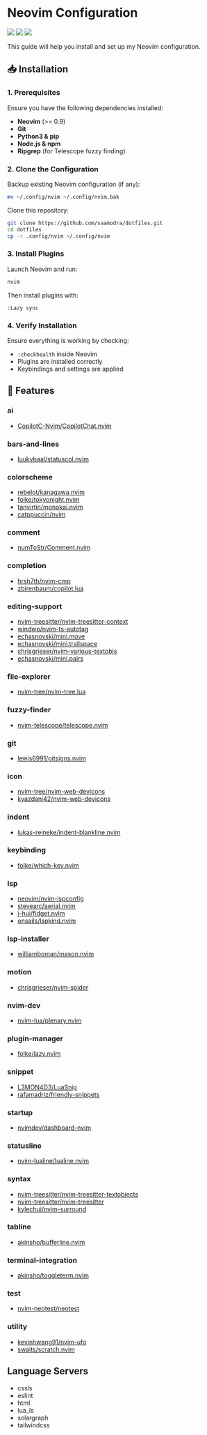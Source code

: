 # Neovim Configuration

<a href="https://dotfyle.com/saamodra/dotfiles-config-nvim"><img src="https://dotfyle.com/saamodra/dotfiles-config-nvim/badges/plugins?style=for-the-badge" /></a>
<a href="https://dotfyle.com/saamodra/dotfiles-config-nvim"><img src="https://dotfyle.com/saamodra/dotfiles-config-nvim/badges/leaderkey?style=for-the-badge" /></a>
<a href="https://dotfyle.com/saamodra/dotfiles-config-nvim"><img src="https://dotfyle.com/saamodra/dotfiles-config-nvim/badges/plugin-manager?style=for-the-badge" /></a>

This guide will help you install and set up my Neovim configuration.

## 📥 Installation

### 1. Prerequisites
Ensure you have the following dependencies installed:

- **Neovim** (>= 0.9)
- **Git**
- **Python3 & pip**
- **Node.js & npm**
- **Ripgrep** (for Telescope fuzzy finding)

### 2. Clone the Configuration
Backup existing Neovim configuration (if any):
```sh
mv ~/.config/nvim ~/.config/nvim.bak
```

Clone this repository:
```sh
git clone https://github.com/saamodra/dotfiles.git
cd dotfiles
cp -r .config/nvim ~/.config/nvim
```

### 3. Install Plugins
Launch Neovim and run:
```sh
nvim
```
Then install plugins with:
```
:Lazy sync
```

### 4. Verify Installation
Ensure everything is working by checking:
- `:checkhealth` inside Neovim
- Plugins are installed correctly
- Keybindings and settings are applied

## 🎯 Features

### ai

+ [CopilotC-Nvim/CopilotChat.nvim](https://dotfyle.com/plugins/CopilotC-Nvim/CopilotChat.nvim)
### bars-and-lines

+ [luukvbaal/statuscol.nvim](https://dotfyle.com/plugins/luukvbaal/statuscol.nvim)
### colorscheme

+ [rebelot/kanagawa.nvim](https://dotfyle.com/plugins/rebelot/kanagawa.nvim)
+ [folke/tokyonight.nvim](https://dotfyle.com/plugins/folke/tokyonight.nvim)
+ [tanvirtin/monokai.nvim](https://dotfyle.com/plugins/tanvirtin/monokai.nvim)
+ [catppuccin/nvim](https://dotfyle.com/plugins/catppuccin/nvim)
### comment

+ [numToStr/Comment.nvim](https://dotfyle.com/plugins/numToStr/Comment.nvim)
### completion

+ [hrsh7th/nvim-cmp](https://dotfyle.com/plugins/hrsh7th/nvim-cmp)
+ [zbirenbaum/copilot.lua](https://dotfyle.com/plugins/zbirenbaum/copilot.lua)
### editing-support

+ [nvim-treesitter/nvim-treesitter-context](https://dotfyle.com/plugins/nvim-treesitter/nvim-treesitter-context)
+ [windwp/nvim-ts-autotag](https://dotfyle.com/plugins/windwp/nvim-ts-autotag)
+ [echasnovski/mini.move](https://dotfyle.com/plugins/echasnovski/mini.move)
+ [echasnovski/mini.trailspace](https://dotfyle.com/plugins/echasnovski/mini.trailspace)
+ [chrisgrieser/nvim-various-textobjs](https://dotfyle.com/plugins/chrisgrieser/nvim-various-textobjs)
+ [echasnovski/mini.pairs](https://dotfyle.com/plugins/echasnovski/mini.pairs)
### file-explorer

+ [nvim-tree/nvim-tree.lua](https://dotfyle.com/plugins/nvim-tree/nvim-tree.lua)
### fuzzy-finder

+ [nvim-telescope/telescope.nvim](https://dotfyle.com/plugins/nvim-telescope/telescope.nvim)
### git

+ [lewis6991/gitsigns.nvim](https://dotfyle.com/plugins/lewis6991/gitsigns.nvim)
### icon

+ [nvim-tree/nvim-web-devicons](https://dotfyle.com/plugins/nvim-tree/nvim-web-devicons)
+ [kyazdani42/nvim-web-devicons](https://dotfyle.com/plugins/kyazdani42/nvim-web-devicons)
### indent

+ [lukas-reineke/indent-blankline.nvim](https://dotfyle.com/plugins/lukas-reineke/indent-blankline.nvim)
### keybinding

+ [folke/which-key.nvim](https://dotfyle.com/plugins/folke/which-key.nvim)
### lsp

+ [neovim/nvim-lspconfig](https://dotfyle.com/plugins/neovim/nvim-lspconfig)
+ [stevearc/aerial.nvim](https://dotfyle.com/plugins/stevearc/aerial.nvim)
+ [j-hui/fidget.nvim](https://dotfyle.com/plugins/j-hui/fidget.nvim)
+ [onsails/lspkind.nvim](https://dotfyle.com/plugins/onsails/lspkind.nvim)
### lsp-installer

+ [williamboman/mason.nvim](https://dotfyle.com/plugins/williamboman/mason.nvim)
### motion

+ [chrisgrieser/nvim-spider](https://dotfyle.com/plugins/chrisgrieser/nvim-spider)
### nvim-dev

+ [nvim-lua/plenary.nvim](https://dotfyle.com/plugins/nvim-lua/plenary.nvim)
### plugin-manager

+ [folke/lazy.nvim](https://dotfyle.com/plugins/folke/lazy.nvim)
### snippet

+ [L3MON4D3/LuaSnip](https://dotfyle.com/plugins/L3MON4D3/LuaSnip)
+ [rafamadriz/friendly-snippets](https://dotfyle.com/plugins/rafamadriz/friendly-snippets)
### startup

+ [nvimdev/dashboard-nvim](https://dotfyle.com/plugins/nvimdev/dashboard-nvim)
### statusline

+ [nvim-lualine/lualine.nvim](https://dotfyle.com/plugins/nvim-lualine/lualine.nvim)
### syntax

+ [nvim-treesitter/nvim-treesitter-textobjects](https://dotfyle.com/plugins/nvim-treesitter/nvim-treesitter-textobjects)
+ [nvim-treesitter/nvim-treesitter](https://dotfyle.com/plugins/nvim-treesitter/nvim-treesitter)
+ [kylechui/nvim-surround](https://dotfyle.com/plugins/kylechui/nvim-surround)
### tabline

+ [akinsho/bufferline.nvim](https://dotfyle.com/plugins/akinsho/bufferline.nvim)
### terminal-integration

+ [akinsho/toggleterm.nvim](https://dotfyle.com/plugins/akinsho/toggleterm.nvim)
### test

+ [nvim-neotest/neotest](https://dotfyle.com/plugins/nvim-neotest/neotest)
### utility

+ [kevinhwang91/nvim-ufo](https://dotfyle.com/plugins/kevinhwang91/nvim-ufo)
+ [swaits/scratch.nvim](https://dotfyle.com/plugins/swaits/scratch.nvim)
## Language Servers

+ cssls
+ eslint
+ html
+ lua_ls
+ solargraph
+ tailwindcss
